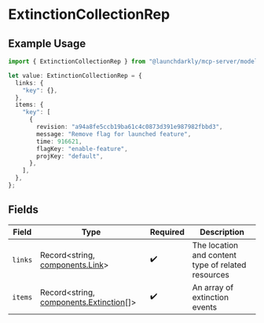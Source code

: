 # ExtinctionCollectionRep

## Example Usage

```typescript
import { ExtinctionCollectionRep } from "@launchdarkly/mcp-server/models/components";

let value: ExtinctionCollectionRep = {
  links: {
    "key": {},
  },
  items: {
    "key": [
      {
        revision: "a94a8fe5ccb19ba61c4c0873d391e987982fbbd3",
        message: "Remove flag for launched feature",
        time: 916621,
        flagKey: "enable-feature",
        projKey: "default",
      },
    ],
  },
};
```

## Fields

| Field                                                                            | Type                                                                             | Required                                                                         | Description                                                                      |
| -------------------------------------------------------------------------------- | -------------------------------------------------------------------------------- | -------------------------------------------------------------------------------- | -------------------------------------------------------------------------------- |
| `links`                                                                          | Record<string, [components.Link](../../models/components/link.md)>               | :heavy_check_mark:                                                               | The location and content type of related resources                               |
| `items`                                                                          | Record<string, [components.Extinction](../../models/components/extinction.md)[]> | :heavy_check_mark:                                                               | An array of extinction events                                                    |